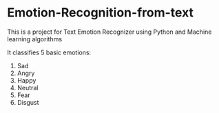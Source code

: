 # Emotion-Recognition-from-text

This is a project for Text Emotion Recognizer using Python and Machine learning algorithms

It classifies 5 basic emotions:
1. Sad
2. Angry
3. Happy
4. Neutral
5. Fear
6. Disgust
